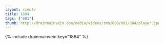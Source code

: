 ```yaml
--- 
layout: sieutv
title: 1884
tags: ["001"]
thumb: http://drainmainvein.com/media/videos/tmb/000/001/884/player.jpg
---
```

{% include drainmainvein key="1884" %} 
